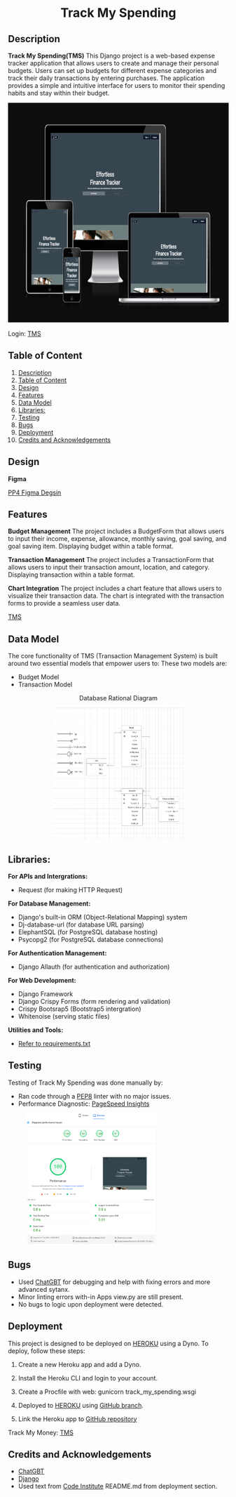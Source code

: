 <div align="center"><h1>Track My Spending</h1></div>

## Description 

**Track My Spending(TMS)** 
This Django project is a web-based expense tracker application that allows users to create and manage their personal budgets. Users can set up budgets for different expense categories and track their daily transactions by entering purchases. The application provides a simple and intuitive interface for users to monitor their spending habits and stay within their budget.

<div align="center"><img src= "static/images/mockdevice.png" width=700 height=500></div>

Login: [TMS](https://track-my-spending-2651d262fa88.herokuapp.com/)

## Table of Content 

1. [Description](#description)
2. [Table of Content](#table-of-content)
3. [Design](#design)
4. [Features](#features)
5. [Data Model](#data-model)
6. [Libraries:](#libraries)
7. [Testing](#testing)
8. [Bugs](#bugs)
9. [Deployment](#deployment)
10. [Credits and Acknowledgements](#credits-and-acknowledgements)

## Design 
**Figma**

[PP4 Figma Degsin](https://www.figma.com/design/nj7ZJ0YwtFegix8X4PegVN/PP4?m=dev&node-id=0-1&t=983Wc5eoFBOCKgxO-1)
## Features
**Budget Management**
  The project includes a BudgetForm that allows users to input their income, expense, allowance, monthly saving, goal saving, and goal saving item. Displaying budget within a table format.

**Transaction Management**
  The project includes a TransactionForm that allows users to input their transaction amount, location, and category. Displaying transaction within a table format.

**Chart Integration**
  The project includes a chart feature that allows users to visualize their transaction data.
  The chart is integrated with the transaction forms to provide a seamless user data.

[TMS](https://track-my-spending-2651d262fa88.herokuapp.com/)

## Data Model 
The core functionality of TMS (Transaction Management System) is built around two essential models that empower users to:
These two models are:
- Budget Model
- Transaction Model
  
<div align="center"><p>Database Rational Diagram</p><img src="./static/images/database_ERD.jpg" width=300 height=300></div>


## Libraries:
**For APIs and Intergrations:**
- Request (for making HTTP Request)

**For Database Management:**
- Django's built-in ORM (Object-Relational Mapping) system
- Dj-database-url (for database URL parsing)
- ElephantSQL (for PostgreSQL database hosting)
- Psycopg2 (for PostgreSQL database connections)
  
**For Authentication Management:**
- Django Allauth (for authentication and authorization)

**For Web Development:**
- Django Framework
- Django Crispy Forms (form rendering and validation)
- Crispy Bootsrap5 (Bootstrap5 intergration)
- Whitenoise (serving static files)

**Utilities and Tools:**
- [Refer to requirements.txt](./requirements.txt)


## Testing
Testing of Track My Spending was done manually by:
- Ran code through a [PEP8](https://pep8ci.herokuapp.com/) linter with no major issues.  
- Performance Diagnostic: [PageSpeed Insights](https://pagespeed.web.dev/analysis/https-track-my-spending-2651d262fa88-herokuapp-com/c8z0i67r3c?form_factor=desktop)
<div align="left" style="margin-left:40px;"><img src="static/images/performance.png" width=300 height=300></div>

## Bugs
- Used [ChatGBT](https://chat.openai.com/) for debugging and help with fixing errors and more advanced sytanx.
- Minor linting errors with-in Apps view.py are still present.
- No bugs to logic upon deployment were detected.
  
## Deployment 
This project is designed to be deployed on [HEROKU](heroku.com/apps) using a Dyno. To deploy, follow these steps:
  1. Create a new Heroku app and add a Dyno.
  2. Install the Heroku CLI and login to your account.
  3. Create a Procfile with web: gunicorn track_my_spending.wsgi
  4. Deployed to [HEROKU](heroku.com/apps) using [GitHub branch](https://github.com/CraigB73/track-my-spending.git). 
    
  5. Link the Heroku app to [GitHub repository](https://github.com/CraigB73/track-my-spending.git)

Track My Money: [TMS](https://track-my-spending-2651d262fa88.herokuapp.com/)

## Credits and Acknowledgements
- [ChatGBT](https://chat.openai.com/) 
- [Django](https://docs.djangoproject.com/en/5.0/)
- Used text from [Code Institute](https://codeinstitute.net/se/) README.md from deployment section.

